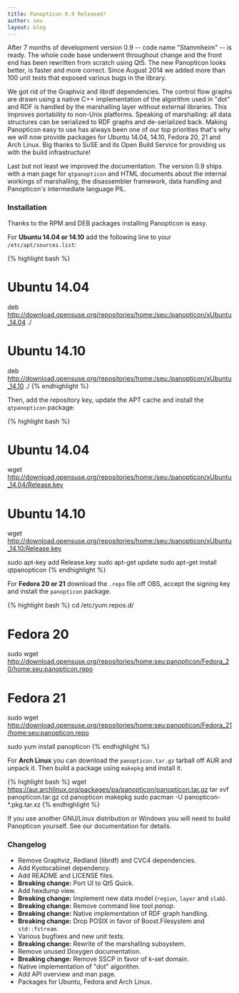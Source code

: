 ```yaml
---
title: Panopticon 0.9 Released!
author: seu
layout: blog
---
```


After 7 months of development version 0.9 -- code name "Stammheim" -- is ready. The whole code base underwent throughout change and the front end has been rewritten from scratch using Qt5. The new Panopticon looks better, is faster and more correct. Since August 2014 we added more than 100 unit tests that exposed various bugs in the library.

We got rid of the Graphviz and librdf dependencies. The control flow graphs are drawn using a native C++ implementation of the algorithm used in "dot" and RDF is handled by the marshalling layer without external libraries. This improves portability to non-Unix platforms. Speaking of marshalling: all data structures can be serialized to RDF graphs and de-serialized back. Making Panopticon easy to use has always been one of our top priorities that's why we will now provide packages for Ubuntu 14.04, 14.10, Fedora 20, 21 and Arch Linux. Big thanks to SuSE and its Open Build Service for providing us with the build infrastructure!

Last but not least we improved the documentation. The version 0.9 ships with a man page for ``qtpanopticon`` and HTML documents about the internal workings of marshalling, the disassembler framework, data handling and Panopticon's intermediate language PIL.

### Installation

Thanks to the RPM and DEB packages installing Panopticon is easy.

For **Ubuntu 14.04 or 14.10** add the following line to your ``/etc/apt/sources.list``:

{% highlight bash %}
# Ubuntu 14.04
deb http://download.opensuse.org/repositories/home:/seu:/panopticon/xUbuntu_14.04  ./

# Ubuntu 14.10
deb http://download.opensuse.org/repositories/home:/seu:/panopticon/xUbuntu_14.10  ./
{% endhighlight %}

Then, add the repository key, update the APT cache and install the ``qtpanopticon`` package:

{% highlight bash %}
# Ubuntu 14.04
wget http://download.opensuse.org/repositories/home:/seu:/panopticon/xUbuntu_14.04/Release.key
# Ubuntu 14.10
wget http://download.opensuse.org/repositories/home:/seu:/panopticon/xUbuntu_14.10/Release.key

sudo apt-key add Release.key
sudo apt-get update
sudo apt-get install qtpanopticon
{% endhighlight %}

For **Fedora 20 or 21** download the ``.repo`` file off OBS, accept the signing key and install the ``panopticon`` package.

{% highlight bash %}
cd /etc/yum.repos.d/

# Fedora 20
sudo wget http://download.opensuse.org/repositories/home:seu:panopticon/Fedora_20/home:seu:panopticon.repo

# Fedora 21
sudo wget http://download.opensuse.org/repositories/home:seu:panopticon/Fedora_21/home:seu:panopticon.repo

sudo yum install panopticon
{% endhighlight %}

For **Arch Linux** you can download the ``panopticon.tar.gz`` tarball off AUR and unpack it. Then build a package using ``makepkg`` and install it.

{% highlight bash %}
wget https://aur.archlinux.org/packages/pa/panopticon/panopticon.tar.gz
tar xvf panopticon.tar.gz
cd panopticon
makepkg
sudo pacman -U panopticon-*.pkg.tar.xz
{% endhighlight %}

If you use another GNU/Linux distribution or Windows you will need to build Panopticon yourself. See our documentation for details.

### Changelog

- Remove Graphviz, Redland (librdf) and CVC4 dependencies.
- Add Kyotocabinet dependency.
- Add README and LICENSE files.
- **Breaking change:** Port UI to Qt5 Quick.
- Add hexdump view.
- **Breaking change:** Implement new data model (``region``, ``layer`` and ``slab``).
- **Breaking change:** Remove command line tool *panop*.
- **Breaking change:** Native implementation of RDF graph handling.
- **Breaking change:** Drop POSIX in favor of Boost.Filesystem and ``std::fstream``.
- Various bugfixes and new unit tests.
- **Breaking change:** Rewrite of the marshalling subsystem.
- Remove unused Doxygen documentation.
- **Breaking change:** Remove SSCP in favor of k-set domain.
- Native implementation of "dot" algorithm.
- Add API overview and man page.
- Packages for Ubuntu, Fedora and Arch Linux.
